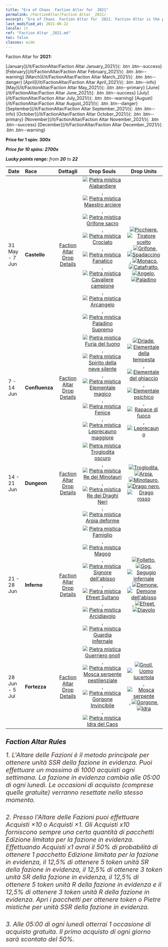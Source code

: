 ```yaml
---
title: "Era of Chaos  Faction Altar for  2021"
permalink: /FactionAltar/Faction Altar _2021/
excerpt: "Era of Chaos  Faction Altar for  2021. Faction Altar is the primary method for obtaining SSR units from the popular faction. Limited to 1,000 purchases each week. The popular faction changes at 05:00 every Monday. Purchase attempts and free purchase attempts will also reset then."
last_modified_at: 2021-06-22
locale: it
ref: "Faction Altar _2021.md"
toc: false
classes: wide
---
```


  Faction Altar for **2021:**

  [January](/it/FactionAltar/Faction Altar January_2021/){: .btn .btn--success} [February](/it/FactionAltar/Faction Altar February_2021/){: .btn .btn--warning} [March](/it/FactionAltar/Faction Altar March_2021/){: .btn .btn--danger} [April](/it/FactionAltar/Faction Altar April_2021/){: .btn .btn--info} [May](/it/FactionAltar/Faction Altar May_2021/){: .btn .btn--primary} [June](/it/FactionAltar/Faction Altar June_2021/){: .btn .btn--success} [July](/it/FactionAltar/Faction Altar July_2021/){: .btn .btn--warning} [August](/it/FactionAltar/Faction Altar August_2021/){: .btn .btn--danger} [September](/it/FactionAltar/Faction Altar September_2021/){: .btn .btn--info} [October](/it/FactionAltar/Faction Altar October_2021/){: .btn .btn--primary} [November](/it/FactionAltar/Faction Altar November_2021/){: .btn .btn--success} [December](/it/FactionAltar/Faction Altar December_2021/){: .btn .btn--warning} 

  **Price for 1 spin: 300x** <i class="fas fa-gem"/>

  **Price for 10 spins: 2700x** <i class="fas fa-gem"/>

  **Lucky points range:** from **20** to **22**

  |    Date    |  Race  |  Dettagli  |   Drop Souls   | Drop Units |
  |:-----------|:-------|:---------:|:--------------:|:----------:|
  | 31 May - 7 Jun | **Castello** | [Faction Altar Drop Details](/it/FactionAltar/DROP_101/) | [![Pietra mistica Alabardiere](/images/u/tia_jibing.jpg)](/Items/unt_282/), [![Pietra mistica Maestro arciere](/images/u/tia_nushou.jpg)](/Items/unt_283/), [![Pietra mistica Grifone sacro](/images/u/tia_shijiu.jpg)](/Items/unt_284/), [![Pietra mistica Crociato](/images/u/tia_shizijun.jpg)](/Items/unt_285/), [![Pietra mistica Fanatico](/images/u/tia_senglv.jpg)](/Items/unt_286/), [![Pietra mistica Cavaliere campione](/images/u/tia_qishi.jpg)](/Items/unt_287/), [![Pietra mistica Arcangelo](/images/u/tia_datianshi.jpg)](/Items/unt_288/), [![Pietra mistica Paladino Supremo](/images/u/tia_shengqishi.jpg)](/Items/unt_289/) | [![Picchiere](/images/u/ti_jibing.jpg)](/Items/unt_190/), [![Tiratore scelto](/images/u/ti_nushou.jpg)](/Items/unt_191/), [![Grifone](/images/u/ti_shijiu.jpg)](/Items/unt_192/), [![Spadaccino](/images/u/ti_shizijun.jpg)](/Items/unt_193/), [![Monaco](/images/u/ti_senglv.jpg)](/Items/unt_194/), [![Catafratto](/images/u/ti_qishi.jpg)](/Items/unt_195/), [![Angelo](/images/u/ti_datianshi.jpg)](/Items/unt_196/), [![Paladino](/images/u/ti_shengqishi.jpg)](/Items/unt_197/) | 
  | 7 - 14 Jun | **Confluenza** | [Faction Altar Drop Details](/it/FactionAltar/DROP_109/) | [![Pietra mistica Furia del tuono](/images/u/tia_leiyuansu.jpg)](/Items/unt_344/), [![Pietra mistica Spirito della neve silente](/images/u/tia_bingyuansu.jpg)](/Items/unt_345/), [![Pietra mistica Elementale magico](/images/u/tia_jingshenyuansu.jpg)](/Items/unt_347/), [![Pietra mistica Fenice](/images/u/tia_fenghuang.jpg)](/Items/unt_348/), [![Pietra mistica Leprecauno maggiore](/images/u/tia_conglinyaojing.jpg)](/Items/unt_349/) | [![Driade](/images/u/ti_mofaxianling.jpg)](/Items/unt_262/), [![Elementale della tempesta](/images/u/ti_leiyuansu2.jpg)](/Items/unt_263/), [![Elementale del ghiaccio](/images/u/ti_bingyuansu2.jpg)](/Items/unt_264/), [![Elementale psichico](/images/u/ti_jingshenyuansu.jpg)](/Items/unt_267/), [![Rapace di fuoco](/images/u/ti_fenghuang.jpg)](/Items/unt_268/), [![Leprecauno](/images/u/ti_conglinyaojing.jpg)](/Items/unt_270/) | 
  | 14 - 21 Jun | **Dungeon** | [Faction Altar Drop Details](/it/FactionAltar/DROP_107/) | [![Pietra mistica Troglodita oscuro](/images/u/tia_dongxueren.jpg)](/Items/unt_328/), [![Pietra mistica Re dei Minotauri](/images/u/tia_niutouguai.jpg)](/Items/unt_332/), [![Pietra mistica Re dei Draghi Neri](/images/u/tia_heilong.jpg)](/Items/unt_334/), [![Pietra mistica Arpia deforme](/images/u/tia_yingshenren.jpg)](/Items/unt_329/) | [![Troglodita](/images/u/ti_dongxueren.jpg)](/Items/unt_244/), [![Arpia](/images/u/ti_yingshenren.jpg)](/Items/unt_245/), [![Minotauro](/images/u/ti_niutouguai.jpg)](/Items/unt_248/), [![Drago nero](/images/u/ti_heilong.jpg)](/Items/unt_250/), [![Drago rosso](/images/u/ti_chilong.jpg)](/Items/unt_251/) | 
  | 21 - 28 Jun | **Inferno** | [Faction Altar Drop Details](/it/FactionAltar/DROP_105/) | [![Pietra mistica Famiglio](/images/u/tia_xiaoemo.jpg)](/Items/unt_313/), [![Pietra mistica Magog](/images/u/tia_touhuoguai.jpg)](/Items/unt_314/), [![Pietra mistica Signore dell'abisso](/images/u/tia_diyulingzhu.jpg)](/Items/unt_316/), [![Pietra mistica Efreet Sultano](/images/u/tia_liehuojingling.jpg)](/Items/unt_317/), [![Pietra mistica Arcidiavolo](/images/u/tia_daemo.jpg)](/Items/unt_318/), [![Pietra mistica Guardia infernale](/images/u/tia_changjiaoemo.jpg)](/Items/unt_315/) | [![Folletto](/images/u/ti_xiaoemo.jpg)](/Items/unt_226/), [![Gog](/images/u/ti_touhuoguai.jpg)](/Items/unt_227/), [![Segugio infernale](/images/u/ti_santouquan.jpg)](/Items/unt_228/), [![Demone](/images/u/ti_changjiaoemo.jpg)](/Items/unt_229/), [![Demone dell'abisso](/images/u/ti_diyulingzhu.jpg)](/Items/unt_230/), [![Efreet](/images/u/ti_liehuojingling.jpg)](/Items/unt_231/), [![Diavolo](/images/u/ti_daemo.jpg)](/Items/unt_232/) | 
  | 28 Jun - 5 Jul | **Fortezza** | [Faction Altar Drop Details](/it/FactionAltar/DROP_108/) | [![Pietra mistica Guerriero gnoll](/images/u/tia_langren.jpg)](/Items/unt_336/), [![Pietra mistica Mosca serpente pestilenziale](/images/u/tia_longying.jpg)](/Items/unt_337/), [![Pietra mistica Gorgone Invincibile](/images/u/tia_manniu.jpg)](/Items/unt_339/), [![Pietra mistica Idra del Caos](/images/u/tia_duotoulong.jpg)](/Items/unt_341/) | [![Gnoll](/images/u/ti_langren.jpg)](/Items/unt_253/), [![Uomo lucertola](/images/u/ti_xiyiren.jpg)](/Items/unt_254/), [![Mosca serpente](/images/u/ti_longying.jpg)](/Items/unt_255/), [![Gorgone](/images/u/ti_manniu.jpg)](/Items/unt_257/), [![Idra](/images/u/ti_duotoulong.jpg)](/Items/unt_259/) | 




## Faction Altar Rules

  <span style="color: #3c2a1e;font-size:20px">1. L'Altare delle Fazioni è il metodo principale per ottenere unità SSR della fazione in evidenza. Puoi effettuare un massimo di 1000 acquisti ogni settimana. La fazione in evidenza cambia alle 05:00 di ogni lunedì. Le occasioni di acquisto (comprese quelle gratuite) verranno resettate nello stesso momento.</span><br/>

<br/>  <span style="color: #3c2a1e;font-size:20px">2. Presso l'Altare delle Fazioni puoi effettuare Acquisti ×10 o Acquisti ×1. Gli Acquisti x10 forniscono sempre una certa quantità di pacchetti Edizione limitata per la fazione in evidenza. Effettuando Acquisti x1 avrai il 50% di probabilità di ottenere 1 pacchetto Edizione limitata per la fazione in evidenza, il 12,5% di ottenere 5 token unità SR della fazione in evidenza, il 12,5% di ottenere 3 token unità SR della fazione in evidenza, il 12,5% di ottenere 5 token unità R della fazione in evidenza e il 12,5% di ottenere 3 token unità R della fazione in evidenza. Apri i pacchetti per ottenere token o Pietre mistiche per unità SSR della fazione in evidenza.</span>

<br/>  <span style="color: #3c2a1e;font-size:20px">3. Alle 05:00 di ogni lunedì otterrai 1 occasione di acquisto gratuita. Il primo acquisto di ogni giorno sarà scontato del 50%.</span><br/>

<br/>